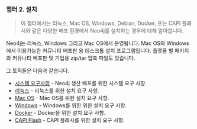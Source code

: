 ### 챕터 2. 설치

> 이 챕터에서는 리눅스, Mac OS, Windows, Debian, Docker, 또는 CAPI 플래시와 같은 다양한 배포 환경에서 Neo4j를 설치하는 경우에 대해 알아봅니다.


Neo4j는 리눅스, Windows 그리고 Mac OS에서 운영됩니다. Mac OS와 Windows에서 이용가능한 커뮤니티 배포판 용 데스크톱 설치 프로그램입니다. 플랫폼 별 패키지와 커뮤니티 배포판 및 기업용 zip/tar 압축 파일도 있습니다. 

그 토픽들은 다음과 같습니다. 

+ [시스템 요구사항](requirements.md) - Neo4j 생산 배포를 위한 시스템 요구 사항.
+ [리눅스](linux.md.md) - 리눅스를 위한 설치 요구 사항.
+ [Mac OS](osx.md) - Mac OS를 위한 설치 요구 사항.
+ [Windows](windows.md) - Windows를 위한 위한 설치 요구 사항.
+ [Docker](docker.md) - Docker을 위한 설치 요구 사항.
+ [CAPI Flash](capi-flash.md) - CAPI 플래시를 위한 설치 요구 사항.


 
